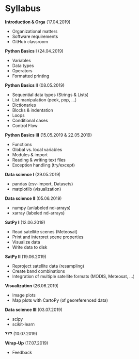 # Syllabus

**Introduction & Orga** (17.04.2019)
- Organizational matters
- Software requirements
- GitHub classroom

**Python Basics I** (24.04.2019)
- Variables
- Data types
- Operators
- Formatted printing
    
**Python Basics II** (08.05.2019)
- Sequential data types (Strings & Lists)
- List manipulation (peek, pop, ...)
- Dictionaries
- Blocks & indentation
- Loops
- Conditional cases
- Control Flow

**Python Basics III** (15.05.2019 & 22.05.2019)
- Functions
- Global vs. local variables
- Modules & import
- Reading & writing text files
- Exception handling (try/except)

**Data science I** (29.05.2019)
- pandas (csv-import, Datasets)
- matplotlib (visualization)

**Data science II** (05.06.2019)
- numpy  (unlabeled nd-arrays)
- xarray (labeled nd-arrays)

**SatPy I** (12.06.2019)
- Read satellite scenes (Meteosat)
- Print and interpret scene properties
- Visualize data
- Write data to disk

**SatPy II** (19.06.2019)
- Reproject satellite data (resampling)
- Create band combinations
- Integration of multiple satellite formats (MODIS, Meteosat, ...)

**Visualization** (26.06.2019)
- Image plots
- Map plots with CartoPy (of georeferenced data)

**Data science III** (03.07.2019)
- scipy
- scikit-learn

**???** (10.07.2019)

**Wrap-Up** (17.07.2019)
- Feedback
